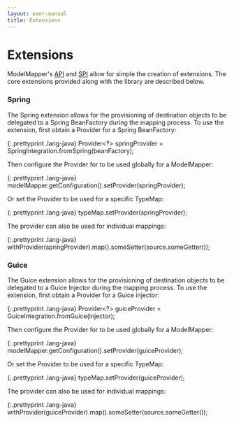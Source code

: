 ```yaml
---
layout: user-manual
title: Extensions
---
```


# Extensions

ModelMapper's [API](/user-manual/api-overview/) and [SPI](/user-manual/spi-overview/) allow for simple the creation of extensions. The core extensions provided along with the library are described below.

### Spring

The Spring extension allows for the provisioning of destination objects to be delegated to a Spring BeanFactory during the mapping process. To use the extension, first obtain a Provider for a Spring BeanFactory:

{:.prettyprint .lang-java}
	Provider<?> springProvider = SpringIntegration.fromSpring(beanFactory);

Then configure the Provider for to be used globally for a ModelMapper:

{:.prettyprint .lang-java}
	modelMapper.getConfiguration().setProvider(springProvider);

Or set the Provider to be used for a specific TypeMap:

{:.prettyprint .lang-java}
	typeMap.setProvider(springProvider);

The provider can also be used for individual mappings:

{:.prettyprint .lang-java}
	withProvider(springProvider).map().someSetter(source.someGetter());

### Guice

The Guice extension allows for the provisioning of destination objects to be delegated to a Guice Injector during the mapping process. To use the extension, first obtain a Provider for a Guice injector:

{:.prettyprint .lang-java}
	Provider<?> guiceProvider = GuiceIntegration.fromGuice(injector);

Then configure the Provider for to be used globally for a ModelMapper:

{:.prettyprint .lang-java}
	modelMapper.getConfiguration().setProvider(guiceProvider);

Or set the Provider to be used for a specific TypeMap:

{:.prettyprint .lang-java}
	typeMap.setProvider(guiceProvider);

The provider can also be used for individual mappings:

{:.prettyprint .lang-java}
	withProvider(guiceProvider).map().someSetter(source.someGetter());
